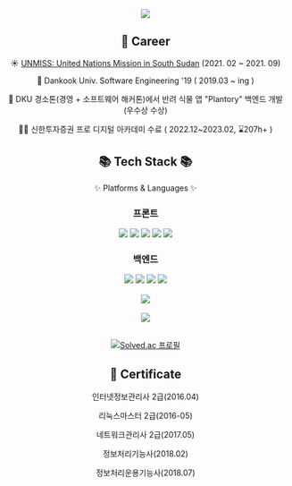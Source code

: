 <div align=center>
	<img src="https://capsule-render.vercel.app/api?type=waving&color=auto&height=200&section=header&text=GwanHyeon%20Github!&fontSize=70" />	
</div>

<div align=center><h2>🧑 Career</h2>

☀️ [UNMISS: United Nations Mission in South Sudan](https://ko.wikipedia.org/wiki/%EB%8C%80%ED%95%9C%EB%AF%BC%EA%B5%AD_%EB%82%A8%EC%88%98%EB%8B%A8_%EC%9E%AC%EA%B1%B4%EC%A7%80%EC%9B%90%EB%8B%A8)
 (2021. 02 ~ 2021. 09)

🏫 Dankook Univ. Software Engineering '19 ( 2019.03 ~ ing )
	
🥉 DKU 경소톤(경영 + 소프트웨어 해커톤)에서 반려 식물 앱 "Plantory" 백엔드 개발 (우수상 수상)

👨‍🎓 신한투자증권 프로 디지털 아카데미 수료 ( 2022.12~2023.02, ⌛207h+ )
</div> 
<div align=center>
	<h2>📚 Tech Stack 📚</h2>
	<p>✨ Platforms & Languages ✨</p>
</div>
<div align="center">
<h3>프론트</h3>
  <img src="https://img.shields.io/badge/html5-E34F26?style=for-the-badge&logo=html5&logoColor=white"> 
  <img src="https://img.shields.io/badge/css-1572B6?style=for-the-badge&logo=css3&logoColor=white"> 
  <img src="https://img.shields.io/badge/bootstrap-7952B3?style=for-the-badge&logo=bootstrap&logoColor=white">
  <img src="https://img.shields.io/badge/javascript-F7DF1E?style=for-the-badge&logo=javascript&logoColor=black"> 
  <img src="https://img.shields.io/badge/vue.js-4FC08D?style=for-the-badge&logo=vue.js&logoColor=white"> 
  <br>
<h3>백엔드</h3>
  <img src="https://img.shields.io/badge/python-3776AB?style=for-the-badge&logo=python&logoColor=white">
  <img src="https://img.shields.io/badge/django-092E20?style=for-the-badge&logo=django&logoColor=white">
  <img src="https://img.shields.io/badge/firebase-FFCA28?style=for-the-badge&logo=firebase&logoColor=white">
  <img src="https://img.shields.io/badge/amazonaws-232F3E?style=for-the-badge&logo=amazonaws&logoColor=white"> 
  <br><br>
  <img src="https://github-readme-stats.vercel.app/api/top-langs/?username=HYEON-CODE&layout=compact"><br><br>
  <img src="https://github-readme-stats.vercel.app/api?username=HYEON-CODE&show_icons=true"><br><br>
  
  [![Solved.ac 프로필](http://mazassumnida.wtf/api/generate_badge?boj=rhksgus20)](https://solved.ac/rhksgus20)
 
<div align=center><h2>📑 Certificate </h2>

인터넷정보관리사 2급(2016.04)

리눅스마스터 2급(2016-05)

네트워크관리사 2급(2017.05)

정보처리기능사(2018.02)

정보처리운용기능사(2018.07)
</div>
